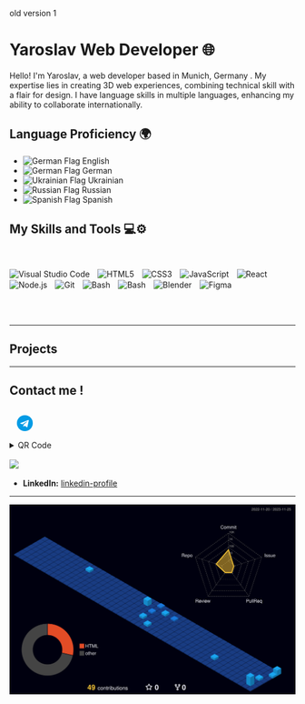 old version 1 
# Yaroslav Web Developer 🌐


Hello! I'm Yaroslav, a web developer based in Munich, Germany . My expertise lies in creating 3D web experiences, combining technical skill with a flair for design. I have language skills in multiple languages, enhancing my ability to collaborate internationally.


## Language Proficiency 🌍
<td>
        <ul>
            <li><img  src="https://flagcdn.com/gb.svg" alt="German Flag" style="width: 20px;"> English</li>
            <li><img src="https://cdnjs.cloudflare.com/ajax/libs/flag-icons/7.0.2/flags/4x3/de.svg" alt="German Flag" style="width: 20px;"> German</li>
            <li><img src="https://flagcdn.com/ua.svg" style="width: 20px;" alt="Ukrainian Flag"> Ukrainian</li>
            <li><img src="https://cdnjs.cloudflare.com/ajax/libs/flag-icons/7.0.2/flags/4x3/ru.svg" alt="Russian Flag" style="width: 20px;"> Russian</li>
            <li><img src="https://flagcdn.com/es.svg" style="width: 20px;" alt="Spanish Flag"> Spanish</li>
        </ul>
    </td> 

## My Skills and Tools 💻⚙️

<br>

<p>
    <img align="center" alt="Visual Studio Code" Title="VsCode" width="26px" src="https://cdn.jsdelivr.net/gh/devicons/devicon/icons/vscode/vscode-original.svg" style="padding-right:10px;" />
    <img align="center" alt="HTML5" Title="HTML" width="26px" src="https://cdn.jsdelivr.net/gh/devicons/devicon/icons/html5/html5-original.svg" style="padding-right:10px;" />
    <img align="center" alt="CSS3" Title="CSS" width="26px" src="https://cdn.jsdelivr.net/gh/devicons/devicon/icons/css3/css3-original.svg" style="padding-right:10px;" />
    <img align="center" alt="JavaScript"Title="JavaScript" width="26px" src="https://cdn.jsdelivr.net/gh/devicons/devicon/icons/javascript/javascript-original.svg" style="padding-right:10px;" />
    <img align="center" alt="React" Title="React" width="26px" src="https://cdn.jsdelivr.net/gh/devicons/devicon/icons/react/react-original.svg" style="padding-right:10px;" />
    <img align="center" alt="Node.js" Title="Node.js" width="26px" src="https://cdn.jsdelivr.net/gh/devicons/devicon/icons/nodejs/nodejs-original.svg" style="padding-right:10px;" />
    <img align="center" alt="Git" Title="Git" width="26px" src="https://cdn.jsdelivr.net/gh/devicons/devicon/icons/git/git-original.svg" style="padding-right:10px;" />
    <img align="center" alt="Bash" Title="Bash" width="26px" src="https://cdn.jsdelivr.net/gh/devicons/devicon/icons/bash/bash-original.svg" style="padding-right:10px;" />
    <img align="center" alt="Bash" Title="Photoshop" width="26px" src="https://cdn.jsdelivr.net/gh/devicons/devicon/icons/photoshop/photoshop-plain.svg" style="padding-right:10px;" />
    <img align="center" alt="Blender" Title="Blender" width="26px" src="https://cdn.jsdelivr.net/gh/devicons/devicon/icons/blender/blender-original.svg" style="padding-right:10px;" />
    <img align="center" alt="Figma" Title="Figma" width="26px" src="https://cdn.jsdelivr.net/gh/devicons/devicon/icons/figma/figma-original.svg" style="padding-right:10px;" />
</p>
<br>
<br>


          
---
## Projects

---

## Contact me ! 


<a href="https://t.me/mu_ukraine"  >
    <svg style="width: 2em; margin: 13px" xmlns="http://www.w3.org/2000/svg " enable-background="new 0 0 24 24" viewBox="0 0 24 24" id="telegram">
        <circle cx="12" cy="12" r="12" fill="#039be5"></circle>
        <path fill="#fff" d="m5.491 11.74 11.57-4.461c.537-.194 1.006.131.832.943l.001-.001-1.97 9.281c-.146.658-.537.818-1.084.508l-3-2.211-1.447 1.394c-.16.16-.295.295-.605.295l.213-3.053 5.56-5.023c.242-.213-.054-.333-.373-.121l-6.871 4.326-2.962-.924c-.643-.204-.657-.643.136-.953z"></path>
    </svg>
</a>
<details>
    <summary>QR Code</summary>
    <img src="your-image-link-here" alt="QR Code Image Description">
    <!-- Additional content can go here -->
</details>


<br>
<a href="mailto:yar.mansens@gmail.com">
    <img src="https://www.cdnlogo.com/logos/g/93/gmail.svg" style="width:4em">
</a>



- **LinkedIn:** [linkedin-profile](https://www.linkedin.com/in/yaroslav-gubich-0476382a0)

---





![Profile Night View](https://raw.githubusercontent.com/yaroslavgubich/yaroslavgubich/8d0c552fadb1b07fc677138c815c3bfbf74379f4/profile-3d-contrib/profile-night-view.svg)


<!--
**yaroslavgubich/yaroslavgubich** is a ✨ _special_ ✨ repository because its `README.md` (this file) appears on your GitHub profile.

Here are some ideas to get you started:

- 🔭 I’m currently working on ...
- 🌱 I’m currently learning ...
- 👯 I’m looking to collaborate on ...
- 🤔 I’m looking for help with ...
- 💬 Ask me about ...
- 📫 How to reach me: ...
- 😄 Pronouns: ...
- ⚡ Fun fact: ...
-->
